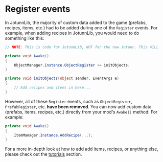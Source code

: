 ﻿# Register events
In JotunnLib, the majority of custom data added to the game (prefabs, recipes, items, etc.) had to be added during one of the `Register` events.
For example, when adding recipes in JotunnLib, you would need to do something like this:

```cs
// NOTE: This is code for JotunnLib, NOT for the new Jotunn. This WILL NOT WORK in Jotunn.

private void Awake()
{
    ObjectManager.Instance.ObjectRegister += initObjects;
}

private void initObjects(object sender, EventArgs e)
{
    // Add recipes and items in here...
}
```

However, all of these `Register` events, such as `ObjectRegister`, `PrefabRegister`, etc. **have been removed**. You can now add custom data (prefabs, items, recipes, etc.) directly from your mod's `Awake()` method. For example:

```cs
private void Awake()
{
    ItemManager.Instance.AddRecipe(...);
}
```

For a more in-depth look at how to add add items, recipes, or anything else, please check out the [tutorials](../../tutorials/overview.md) section.